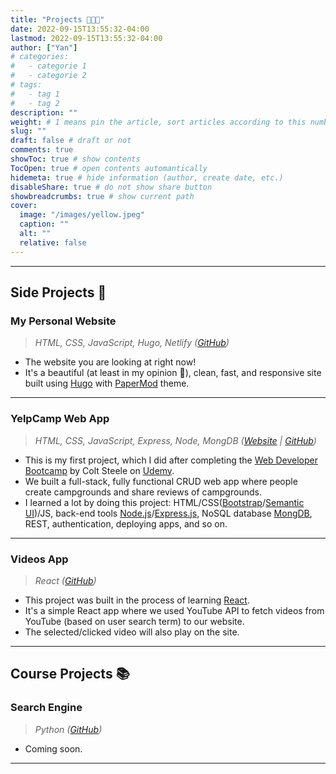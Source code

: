 ```yaml
---
title: "Projects 👩🏻‍💻"
date: 2022-09-15T13:55:32-04:00
lastmod: 2022-09-15T13:55:32-04:00
author: ["Yan"]
# categories:
#   - categorie 1
#   - categorie 2
# tags:
#   - tag 1
#   - tag 2
description: ""
weight: # 1 means pin the article, sort articles according to this number
slug: ""
draft: false # draft or not
comments: true
showToc: true # show contents
TocOpen: true # open contents automantically
hidemeta: true # hide information (author, create date, etc.)
disableShare: true # do not show share button
showbreadcrumbs: true # show current path
cover:
  image: "/images/yellow.jpeg"
  caption: ""
  alt: ""
  relative: false
---
```


---

## Side Projects 💫

### My Personal Website

> _HTML, CSS, JavaScript, Hugo, Netlify ([GitHub]())_

- The website you are looking at right now!
- It's a beautiful (at least in my opinion 🙂), clean, fast, and responsive site built using [Hugo](https://gohugo.io/) with [PaperMod](https://themes.gohugo.io/themes/hugo-papermod/) theme.

---

### YelpCamp Web App

> _HTML, CSS, JavaScript, Express, Node, MongDB ([Website]() | [GitHub]())_

- This is my first project, which I did after completing the [Web Developer Bootcamp](https://www.udemy.com/course/the-web-developer-bootcamp/) by Colt Steele on [Udemy](https://www.udemy.com/).
- We built a full-stack, fully functional CRUD web app where people create campgrounds and share reviews of campgrounds.
- I learned a lot by doing this project: HTML/CSS([Bootstrap](https://getbootstrap.com/)/[Semantic UI](https://semantic-ui.com/))/JS, back-end tools [Node.js](https://nodejs.org/en/)/[Express.js](https://expressjs.com/), NoSQL database [MongDB](https://www.mongodb.com/), REST, authentication, deploying apps, and so on.

---

### Videos App

> _React ([GitHub]())_

- This project was built in the process of learning [React](https://reactjs.org/).
- It's a simple React app where we used YouTube API to fetch videos from YouTube (based on user search term) to our website.
- The selected/clicked video will also play on the site.

---

## Course Projects 📚

### Search Engine

> _Python ([GitHub]())_

- Coming soon.

---
